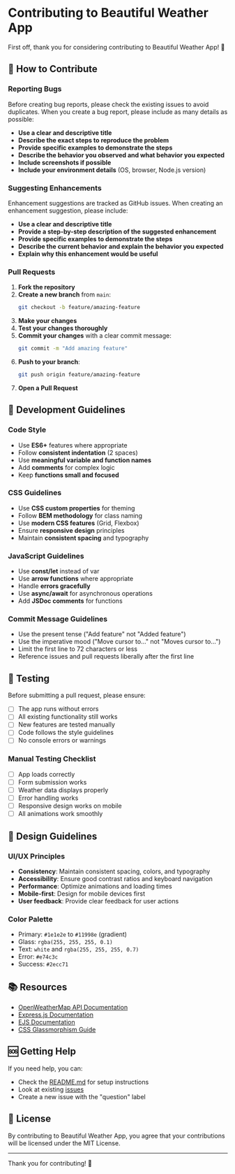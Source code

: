 # Contributing to Beautiful Weather App

First off, thank you for considering contributing to Beautiful Weather App! 🎉

## 🤝 How to Contribute

### Reporting Bugs

Before creating bug reports, please check the existing issues to avoid duplicates. When you create a bug report, please include as many details as possible:

- **Use a clear and descriptive title**
- **Describe the exact steps to reproduce the problem**
- **Provide specific examples to demonstrate the steps**
- **Describe the behavior you observed and what behavior you expected**
- **Include screenshots if possible**
- **Include your environment details** (OS, browser, Node.js version)

### Suggesting Enhancements

Enhancement suggestions are tracked as GitHub issues. When creating an enhancement suggestion, please include:

- **Use a clear and descriptive title**
- **Provide a step-by-step description of the suggested enhancement**
- **Provide specific examples to demonstrate the steps**
- **Describe the current behavior and explain the behavior you expected**
- **Explain why this enhancement would be useful**

### Pull Requests

1. **Fork the repository**
2. **Create a new branch** from `main`:
   ```bash
   git checkout -b feature/amazing-feature
   ```
3. **Make your changes**
4. **Test your changes thoroughly**
5. **Commit your changes** with a clear commit message:
   ```bash
   git commit -m "Add amazing feature"
   ```
6. **Push to your branch**:
   ```bash
   git push origin feature/amazing-feature
   ```
7. **Open a Pull Request**

## 📝 Development Guidelines

### Code Style

- Use **ES6+** features where appropriate
- Follow **consistent indentation** (2 spaces)
- Use **meaningful variable and function names**
- Add **comments** for complex logic
- Keep **functions small and focused**

### CSS Guidelines

- Use **CSS custom properties** for theming
- Follow **BEM methodology** for class naming
- Use **modern CSS features** (Grid, Flexbox)
- Ensure **responsive design** principles
- Maintain **consistent spacing** and typography

### JavaScript Guidelines

- Use **const/let** instead of var
- Use **arrow functions** where appropriate
- Handle **errors gracefully**
- Use **async/await** for asynchronous operations
- Add **JSDoc comments** for functions

### Commit Message Guidelines

- Use the present tense ("Add feature" not "Added feature")
- Use the imperative mood ("Move cursor to..." not "Moves cursor to...")
- Limit the first line to 72 characters or less
- Reference issues and pull requests liberally after the first line

## 🧪 Testing

Before submitting a pull request, please ensure:

- [ ] The app runs without errors
- [ ] All existing functionality still works
- [ ] New features are tested manually
- [ ] Code follows the style guidelines
- [ ] No console errors or warnings

### Manual Testing Checklist

- [ ] App loads correctly
- [ ] Form submission works
- [ ] Weather data displays properly
- [ ] Error handling works
- [ ] Responsive design works on mobile
- [ ] All animations work smoothly

## 🎨 Design Guidelines

### UI/UX Principles

- **Consistency**: Maintain consistent spacing, colors, and typography
- **Accessibility**: Ensure good contrast ratios and keyboard navigation
- **Performance**: Optimize animations and loading times
- **Mobile-first**: Design for mobile devices first
- **User feedback**: Provide clear feedback for user actions

### Color Palette

- Primary: `#1e1e2e` to `#11998e` (gradient)
- Glass: `rgba(255, 255, 255, 0.1)`
- Text: `white` and `rgba(255, 255, 255, 0.7)`
- Error: `#e74c3c`
- Success: `#2ecc71`

## 📚 Resources

- [OpenWeatherMap API Documentation](https://openweathermap.org/api)
- [Express.js Documentation](https://expressjs.com/)
- [EJS Documentation](https://ejs.co/)
- [CSS Glassmorphism Guide](https://css.glass/)

## 🆘 Getting Help

If you need help, you can:

- Check the [README.md](README.md) for setup instructions
- Look at existing [issues](https://github.com/yourusername/beautiful-weather-app/issues)
- Create a new issue with the "question" label

## 📄 License

By contributing to Beautiful Weather App, you agree that your contributions will be licensed under the MIT License.

---

Thank you for contributing! 🌟
